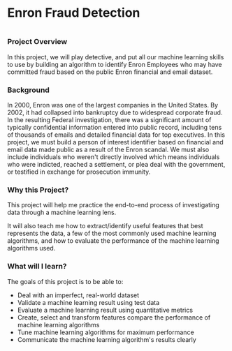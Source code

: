 # Enron Fraud Detection 
#
### Project Overview  
In this project, we will play detective, and put all our machine learning skills to use by building an algorithm to identify Enron Employees who may have committed fraud based on the public Enron financial and email dataset.  
  
### Background
In 2000, Enron was one of the largest companies in the United States. By 2002, it had collapsed into bankruptcy due to widespread corporate fraud. In the resulting Federal investigation, there was a significant amount of typically confidential information entered into public record, including tens of thousands of emails and detailed financial data for top executives. In this project, we must build a person of interest identifier based on financial and email data made public as a result of the Enron scandal. We must also include individuals who weren't directly involved which means individuals who were indicted, reached a settlement, or plea deal with the government, or testified in exchange for prosecution immunity.
  
### Why this Project?  
This project will help me practice the end-to-end process of investigating data through a machine learning lens.  
    
It will also teach me how to extract/identify useful features that best represents the data, a few of the most commonly used machine learning algorithms, and how to evaluate the performance of the machine learning algorithms used.  
  
### What will I learn?
The goals of this project is to be able to:      
- Deal with an imperfect, real-world dataset
- Validate a machine learning result using test data
- Evaluate a machine learning result using quantitative metrics
- Create, select and transform features compare the performance of machine learning algorithms
- Tune machine learning algorithms for maximum performance
- Communicate the machine learning algorithm's results clearly  